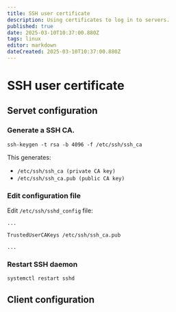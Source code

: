 ```yaml
---
title: SSH user certificate
description: Using certificates to log in to servers.
published: true
date: 2025-03-10T10:37:00.880Z
tags: linux
editor: markdown
dateCreated: 2025-03-10T10:37:00.880Z
---
```


# SSH user certificate

## Servet configuration
### Generate a SSH CA.
```
ssh-keygen -t rsa -b 4096 -f /etc/ssh/ssh_ca
```
This generates:
- `/etc/ssh/ssh_ca (private CA key)`
- `/etc/ssh/ssh_ca.pub (public CA key)`

### Edit configuration file
Edit `/etc/ssh/sshd_config` file:
```
...

TrustedUserCAKeys /etc/ssh/ssh_ca.pub

...
```

### Restart SSH daemon
```
systemctl restart sshd
```


## Client configuration
